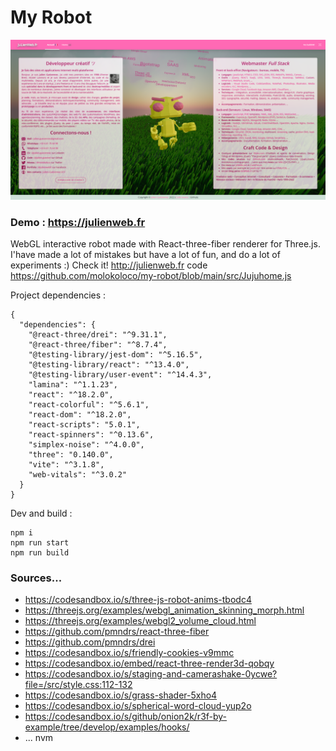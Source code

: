 # My Robot

![Demo screen](https://github.com/molokoloco/my-robot/blob/main/public/img/capture-myrobot-1920x975.png?raw=true "Demo in progress")

### Demo : https://julienweb.fr 

WebGL interactive robot made with React-three-fiber renderer for Three.js.  
I'have made a lot of mistakes but have a lot of fun, and do a lot of experiments :)
Check it! http://julienweb.fr code https://github.com/molokoloco/my-robot/blob/main/src/Jujuhome.js

Project dependencies : 

```
{
  "dependencies": {
    "@react-three/drei": "^9.31.1",
    "@react-three/fiber": "^8.7.4",
    "@testing-library/jest-dom": "^5.16.5",
    "@testing-library/react": "^13.4.0",
    "@testing-library/user-event": "^14.4.3",
    "lamina": "^1.1.23",
    "react": "^18.2.0",
    "react-colorful": "^5.6.1",
    "react-dom": "^18.2.0",
    "react-scripts": "5.0.1",
    "react-spinners": "^0.13.6",
    "simplex-noise": "^4.0.0",
    "three": "0.140.0",
    "vite": "^3.1.8",
    "web-vitals": "^3.0.2"
  }
}
```

Dev and build :

```
npm i
npm run start
npm run build
```

### Sources...

* https://codesandbox.io/s/three-js-robot-anims-tbodc4
* https://threejs.org/examples/webgl_animation_skinning_morph.html
* https://threejs.org/examples/webgl2_volume_cloud.html
* https://github.com/pmndrs/react-three-fiber
* https://github.com/pmndrs/drei
* https://codesandbox.io/s/friendly-cookies-v9mmc
* https://codesandbox.io/embed/react-three-render3d-qobqy
* https://codesandbox.io/s/staging-and-camerashake-0ycwe?file=/src/style.css:112-132
* https://codesandbox.io/s/grass-shader-5xho4
* https://codesandbox.io/s/spherical-word-cloud-yup2o
* https://codesandbox.io/s/github/onion2k/r3f-by-example/tree/develop/examples/hooks/
* ...
nvm 